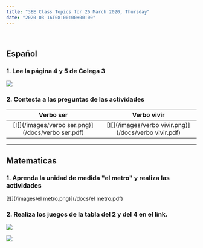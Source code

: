 ```yaml
---
title: "3EE Class Topics for 26 March 2020, Thursday"
date: "2020-03-16T08:00:00+00:00"
---
```


&nbsp;

## Español

### 1. Lee la página 4 y 5 de Colega 3

[![](/images/pagina4y5Colega3.png)](/docs/pagina4y5Colega3.pdf)

### 2. Contesta a las preguntas de las actividades

**Verbo ser** | **Verbo vivir**
:---: | :---:
[![](/images/verbo ser.png)](/docs/verbo ser.pdf) | [![](/images/verbo vivir.png)](/docs/verbo vivir.pdf)

<hr>

## Matematicas

### 1. Aprenda la unidad de medida "el metro" y realiza las actividades

[![](/images/el metro.png)](/docs/el metro.pdf)

### 2. Realiza los juegos de la tabla del 2 y del 4 en el link.

[![](/images/tabla2_ArbolABC.png)](https://arbolabc.com/juegos-tablas-de-multiplicar/tabla-del-2)

[![](/images/tabla4_ArbolABC.png)](https://arbolabc.com/juegos-tablas-de-multiplicar/tabla-del-4)


<br/>
<br/>


